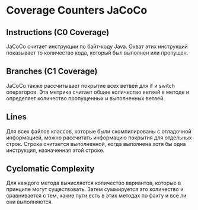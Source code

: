 # Coverage Counters JaCoCo

## Instructions (C0 Coverage)
JaCoCo считает инструкции по байт-коду Java. Охват этих инструкций показывает то количество кода, который был выполнен или пропущен.

## Branches (C1 Coverage)
JaCoCo также рассчитывает покрытие всех ветвей для if и switch операторов. Эта метрика считает общее количество ветвей в методе и определяет количество пропущенных и выполненных ветвей.

## Lines
Для всех файлов классов, которые были скомпилированы с отладочной информацией, можно рассчитать информацию покрытия для отдельных строк. Строка считается выполненной, когда выполнена хотя бы одна инструкция, назначенная этой строке.

## Cyclomatic Complexity
Для каждого метода вычисляется количество вариантов, которые в принципе могут существовать. Затем суммируется это количество и сравнивается с тем, какие пути есть в этих методах по факту и все ли они выполняются.
